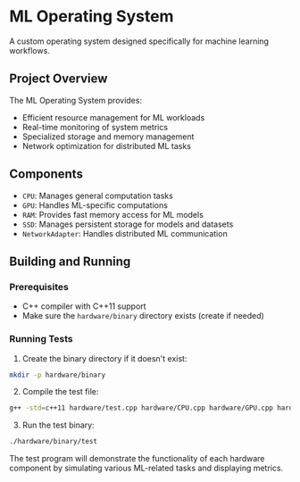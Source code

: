 # ML Operating System

A custom operating system designed specifically for machine learning workflows.

## Project Overview

The ML Operating System provides:
- Efficient resource management for ML workloads
- Real-time monitoring of system metrics
- Specialized storage and memory management
- Network optimization for distributed ML tasks

## Components

- `CPU`: Manages general computation tasks
- `GPU`: Handles ML-specific computations
- `RAM`: Provides fast memory access for ML models
- `SSD`: Manages persistent storage for models and datasets
- `NetworkAdapter`: Handles distributed ML communication

## Building and Running

### Prerequisites
- C++ compiler with C++11 support
- Make sure the `hardware/binary` directory exists (create if needed)

### Running Tests

1. Create the binary directory if it doesn't exist:
```bash
mkdir -p hardware/binary
```

2. Compile the test file:
```bash
g++ -std=c++11 hardware/test.cpp hardware/CPU.cpp hardware/GPU.cpp hardware/RAM.cpp hardware/SSD.cpp hardware/NetworkAdapter.cpp -o hardware/binary/test
```

3. Run the test binary:
```bash
./hardware/binary/test
```

The test program will demonstrate the functionality of each hardware component by simulating various ML-related tasks and displaying metrics.